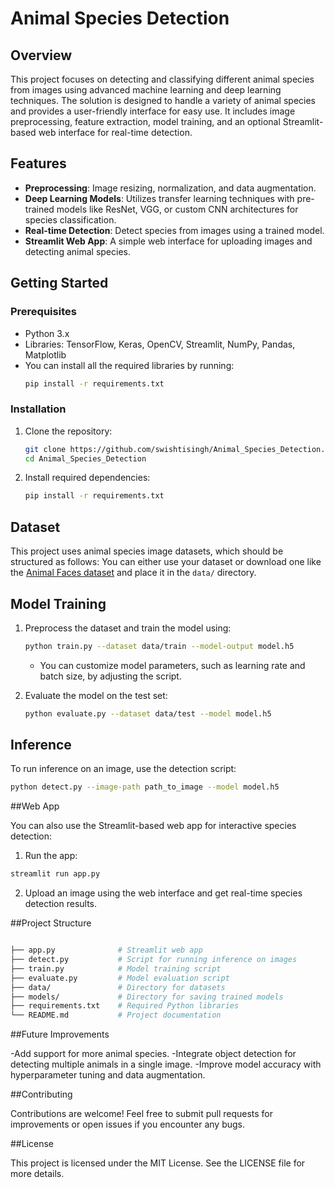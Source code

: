 
# Animal Species Detection

## Overview
This project focuses on detecting and classifying different animal species from images using advanced machine learning and deep learning techniques. The solution is designed to handle a variety of animal species and provides a user-friendly interface for easy use. It includes image preprocessing, feature extraction, model training, and an optional Streamlit-based web interface for real-time detection.

## Features
- **Preprocessing**: Image resizing, normalization, and data augmentation.
- **Deep Learning Models**: Utilizes transfer learning techniques with pre-trained models like ResNet, VGG, or custom CNN architectures for species classification.
- **Real-time Detection**: Detect species from images using a trained model.
- **Streamlit Web App**: A simple web interface for uploading images and detecting animal species.

## Getting Started

### Prerequisites
- Python 3.x
- Libraries: TensorFlow, Keras, OpenCV, Streamlit, NumPy, Pandas, Matplotlib
- You can install all the required libraries by running:
    ```bash
    pip install -r requirements.txt
    ```

### Installation
1. Clone the repository:
    ```bash
    git clone https://github.com/swishtisingh/Animal_Species_Detection.git
    cd Animal_Species_Detection
    ```
2. Install required dependencies:
    ```bash
    pip install -r requirements.txt
    ```

## Dataset
This project uses animal species image datasets, which should be structured as follows:
You can either use your dataset or download one like the [Animal Faces dataset](https://www.kaggle.com/datasets) and place it in the `data/` directory.

## Model Training
1. Preprocess the dataset and train the model using:
    ```bash
    python train.py --dataset data/train --model-output model.h5
    ```
   - You can customize model parameters, such as learning rate and batch size, by adjusting the script.
   
2. Evaluate the model on the test set:
    ```bash
    python evaluate.py --dataset data/test --model model.h5
    ```

## Inference
To run inference on an image, use the detection script:
```bash
python detect.py --image-path path_to_image --model model.h5
```
##Web App

You can also use the Streamlit-based web app for interactive species detection:

1. Run the app:
```bash
streamlit run app.py
```
2. Upload an image using the web interface and get real-time species detection results.

##Project Structure

```bash

├── app.py              # Streamlit web app
├── detect.py           # Script for running inference on images
├── train.py            # Model training script
├── evaluate.py         # Model evaluation script
├── data/               # Directory for datasets
├── models/             # Directory for saving trained models
├── requirements.txt    # Required Python libraries
└── README.md           # Project documentation
```
##Future Improvements

-Add support for more animal species.
-Integrate object detection for detecting multiple animals in a single image.
-Improve model accuracy with hyperparameter tuning and data augmentation.

##Contributing

Contributions are welcome! Feel free to submit pull requests for improvements or open issues if you encounter any bugs.

##License

This project is licensed under the MIT License. See the LICENSE file for more details.
